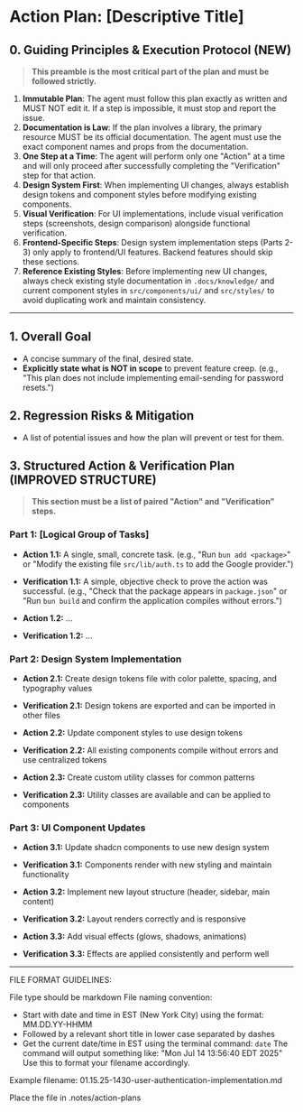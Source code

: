 # Action Plan: [Descriptive Title]

## 0. Guiding Principles & Execution Protocol (NEW)
> **This preamble is the most critical part of the plan and must be followed strictly.**

1.  **Immutable Plan**: The agent must follow this plan exactly as written and MUST NOT edit it. If a step is impossible, it must stop and report the issue.
2.  **Documentation is Law**: If the plan involves a library, the primary resource MUST be its official documentation. The agent must use the exact component names and props from the documentation.
3.  **One Step at a Time**: The agent will perform only one "Action" at a time and will only proceed after successfully completing the "Verification" step for that action.
4.  **Design System First**: When implementing UI changes, always establish design tokens and component styles before modifying existing components.
5.  **Visual Verification**: For UI implementations, include visual verification steps (screenshots, design comparison) alongside functional verification.
6.  **Frontend-Specific Steps**: Design system implementation steps (Parts 2-3) only apply to frontend/UI features. Backend features should skip these sections.
7.  **Reference Existing Styles**: Before implementing new UI changes, always check existing style documentation in `.docs/knowledge/` and current component styles in `src/components/ui/` and `src/styles/` to avoid duplicating work and maintain consistency.

---

## 1. Overall Goal
-   A concise summary of the final, desired state.
-   **Explicitly state what is NOT in scope** to prevent feature creep. (e.g., "This plan does not include implementing email-sending for password resets.")

## 2. Regression Risks & Mitigation
-   A list of potential issues and how the plan will prevent or test for them.

## 3. Structured Action & Verification Plan (IMPROVED STRUCTURE)
> **This section must be a list of paired "Action" and "Verification" steps.**

### Part 1: [Logical Group of Tasks]

-   **Action 1.1:** A single, small, concrete task. (e.g., "Run `bun add <package>`" or "Modify the existing file `src/lib/auth.ts` to add the Google provider.")
-   **Verification 1.1:** A simple, objective check to prove the action was successful. (e.g., "Check that the package appears in `package.json`" or "Run `bun build` and confirm the application compiles without errors.")

-   **Action 1.2:** ...
-   **Verification 1.2:** ...

### Part 2: Design System Implementation

-   **Action 2.1:** Create design tokens file with color palette, spacing, and typography values
-   **Verification 2.1:** Design tokens are exported and can be imported in other files

-   **Action 2.2:** Update component styles to use design tokens
-   **Verification 2.2:** All existing components compile without errors and use centralized tokens

-   **Action 2.3:** Create custom utility classes for common patterns
-   **Verification 2.3:** Utility classes are available and can be applied to components

### Part 3: UI Component Updates

-   **Action 3.1:** Update shadcn components to use new design system
-   **Verification 3.1:** Components render with new styling and maintain functionality

-   **Action 3.2:** Implement new layout structure (header, sidebar, main content)
-   **Verification 3.2:** Layout renders correctly and is responsive

-   **Action 3.3:** Add visual effects (glows, shadows, animations)
-   **Verification 3.3:** Effects are applied consistently and perform well

---
FILE FORMAT GUIDELINES:

File type should be markdown
File naming convention:
- Start with date and time in EST (New York City) using the format: MM.DD.YY-HHMM
- Followed by a relevant short title in lower case separated by dashes
- Get the current date/time in EST using the terminal command: `date`
  The command will output something like: "Mon Jul 14 13:56:40 EDT 2025"
  Use this to format your filename accordingly.

Example filename: 01.15.25-1430-user-authentication-implementation.md

Place the file in .notes/action-plans 